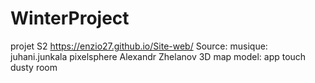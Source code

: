 # WinterProject
projet S2
https://enzio27.github.io/Site-web/
Source:
  musique: juhani.junkala
            pixelsphere
            Alexandr Zhelanov
  3D map model:
  app touch
  dusty room
  
